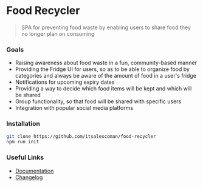 # Food Recycler
> SPA for preventing food waste by enabling users to share food they no longer plan on consuming

### Goals
 - Raising awareness about food waste in a fun, community-based manner
 - Providing the Fridge UI for users, so as to be able to organize food by categories and always be aware of the amount of food in a user's fridge
 - Notifications for upcoming expiry dates
 - Providing a way to decide which food items will be kept and which will be shared
 - Group functionality, so that food will be shared with specific users
 - Integration with popular social media platforms

### Installation
``` sh
git clone https://github.com/itsalexcoman/food-recycler
npm run init
```

### Useful Links
- [Documentation](https://github.com/itsalexcoman/food-recycler/blob/master/docs/)
- [Changelog](https://github.com/itsalexcoman/food-recycler/blob/master/docs/CHANGELOG.md)